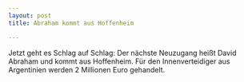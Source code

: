 ```yaml
---
layout: post
title: Abraham kommt aus Hoffenheim

---
```


Jetzt geht es Schlag auf Schlag: Der nächste Neuzugang heißt David Abraham und kommt aus Hoffenheim. Für den Innenverteidiger aus Argentinien werden 2 Millionen Euro gehandelt.


